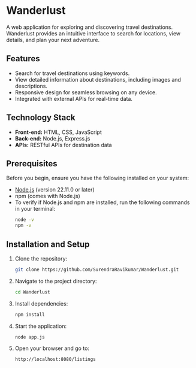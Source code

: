 # Wanderlust
A web application for exploring and discovering travel destinations. Wanderlust provides an intuitive interface to search for locations, view details, and plan your next adventure.

## Features
- Search for travel destinations using keywords.
- View detailed information about destinations, including images and descriptions.
- Responsive design for seamless browsing on any device.
- Integrated with external APIs for real-time data.

## Technology Stack
- **Front-end:** HTML, CSS, JavaScript
- **Back-end:** Node.js, Express.js
- **APIs:** RESTful APIs for destination data

## Prerequisites
Before you begin, ensure you have the following installed on your system:
- [Node.js](https://nodejs.org/) (version 22.11.0 or later)
- npm (comes with Node.js)
- To verify if Node.js and npm are installed, run the following commands in your terminal:
  ```bash
  node -v
  npm -v

## Installation and Setup
1. Clone the repository:
   ```bash
   git clone https://github.com/SurendraRavikumar/Wanderlust.git
2. Navigate to the project directory:
   ```bash
   cd Wanderlust
3. Install dependencies:
   ```bash
   npm install
5. Start the application:
   ```bash
   node app.js
6. Open your browser and go to:
   ```bash
   http://localhost:8080/listings

